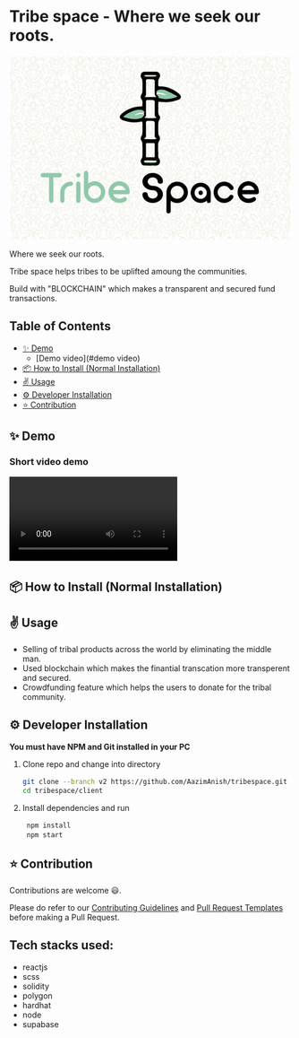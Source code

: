 # Tribe space - Where we seek our roots.

![Tribe space](https://github.com/AazimAnish/tribespace/blob/v2/logo/1x/Artboard%2015.jpg)

Where we seek our roots.

Tribe space helps tribes to be uplifted amoung the communities.

Build with "BLOCKCHAIN" which makes a transparent and secured fund transactions.

## Table of Contents
- [:sparkles: Demo](#sparkles-demo)
  * [Demo video](#demo video)
- [:package: How to Install (Normal Installation)](#package-how-to-install-normal-installation)
- [:v: Usage](#v-usage)
- [:gear: Developer Installation](#gear-developer-installation)
- [:star: Contribution](#star-contribution)

## :sparkles: Demo

### Short video demo

![demo video](https://github.com/AazimAnish/tribespace/blob/v2/logo/tribespace.mp4)


## :package: How to Install (Normal Installation)


## :v: Usage

- Selling of tribal products across the world by eliminating the middle man. 
- Used blockchain which makes the finantial transcation more transperent and secured.
- Crowdfunding feature which helps the users to donate for the tribal community.

## :gear: Developer Installation

**You must have NPM and Git installed in your PC**

1. Clone repo and change into directory
   ```bash
   git clone --branch v2 https://github.com/AazimAnish/tribespace.git
   cd tribespace/client
   ```
2. Install dependencies and run
   ```bash
    npm install
    npm start
   ```
## :star: Contribution
Contributions are welcome 😃. 

Please do refer to our [Contributing Guidelines](https://github.com/AazimAnish/tribespace/blob/v2/client/doc/CONTRIBUTING.md) and [Pull Request Templates](https://github.com/AazimAnish/tribespace/blob/v2/client/doc/PULL_REQUEST_TEMPLETE.md) before making a Pull Request.

## Tech stacks used:

- reactjs
- scss
- solidity
- polygon
- hardhat
- node
- supabase




